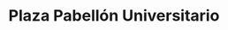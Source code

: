 ---
title: "Plaza Pabellón Universitario"
url: /mineral-de-la-reforma/plaza-pabellon-universitario/
shop: centro comercial
---